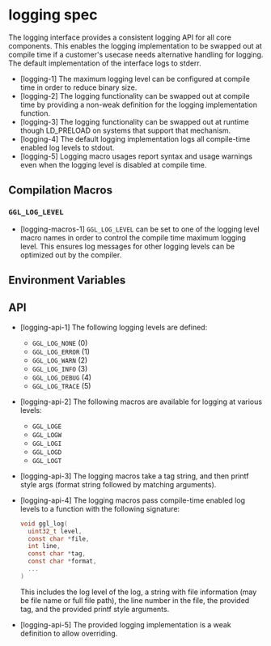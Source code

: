 # logging spec

The logging interface provides a consistent logging API for all core components.
This enables the logging implementation to be swapped out at compile time if a
customer's usecase needs alternative handling for logging. The default
implementation of the interface logs to stderr.

- [logging-1] The maximum logging level can be configured at compile time in
  order to reduce binary size.
- [logging-2] The logging functionality can be swapped out at compile time by
  providing a non-weak definition for the logging implementation function.
- [logging-3] The logging functionality can be swapped out at runtime though
  LD_PRELOAD on systems that support that mechanism.
- [logging-4] The default logging implementation logs all compile-time enabled
  log levels to stdout.
- [logging-5] Logging macro usages report syntax and usage warnings even when
  the logging level is disabled at compile time.

## Compilation Macros

### `GGL_LOG_LEVEL`

- [logging-macros-1] `GGL_LOG_LEVEL` can be set to one of the logging level
  macro names in order to control the compile time maximum logging level. This
  ensures log messages for other logging levels can be optimized out by the
  compiler.

## Environment Variables

## API

- [logging-api-1] The following logging levels are defined:
  - `GGL_LOG_NONE` (0)
  - `GGL_LOG_ERROR` (1)
  - `GGL_LOG_WARN` (2)
  - `GGL_LOG_INFO` (3)
  - `GGL_LOG_DEBUG` (4)
  - `GGL_LOG_TRACE` (5)
- [logging-api-2] The following macros are available for logging at various
  levels:
  - `GGL_LOGE`
  - `GGL_LOGW`
  - `GGL_LOGI`
  - `GGL_LOGD`
  - `GGL_LOGT`
- [logging-api-3] The logging macros take a tag string, and then printf style
  args (format string followed by matching arguments).
- [logging-api-4] The logging macros pass compile-time enabled log levels to a
  function with the following signature:

  ```c
  void ggl_log(
    uint32_t level,
    const char *file,
    int line,
    const char *tag,
    const char *format,
    ...
  )
  ```

  This includes the log level of the log, a string with file information (may be
  file name or full file path), the line number in the file, the provided tag,
  and the provided printf style arguments.

- [logging-api-5] The provided logging implementation is a weak definition to
  allow overriding.
